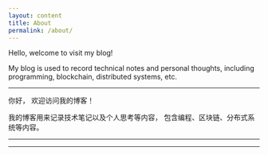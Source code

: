 ```yaml
---
layout: content
title: About
permalink: /about/
---
```


Hello, welcome to visit my blog!

My blog is used to record technical notes and personal thoughts, including programming, blockchain, distributed systems, etc.

----

你好， 欢迎访问我的博客！

我的博客用来记录技术笔记以及个人思考等内容， 包含编程、区块链、分布式系统等内容。

----


----
